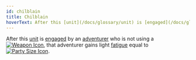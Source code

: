 ```yaml
---
id: chilblain
title: Chilblain
hoverText: After this [unit](/docs/glossary/unit) is [engaged](/docs/glossary/engage) by an [adventurer](/docs/glossary/adventurer) who is not using a Weapon type item, that adventurer gains light [fatigue](/docs/glossary/fatigue) equal to [party size](/docs/glossary/party-size).
---
```


After this [unit](/docs/glossary/unit) is [engaged](/docs/glossary/engage) by an [adventurer](/docs/glossary/adventurer) who is not using a [<img src="/icons/weapon.svg" alt="Weapon Icon" class="icon-svg" />](/docs/items/types/weapon), that adventurer gains light [fatigue](/docs/glossary/fatigue) equal to [<img src="/icons/party-size.svg" alt="Party Size Icon" class="icon-svg" />](/docs/glossary/party-size).
